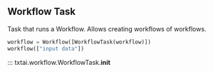 ## Workflow Task

Task that runs a Workflow. Allows creating workflows of workflows.

```python
workflow = Workflow([WorkflowTask(workflow)])
workflow(["input data"])
```

::: txtai.workflow.WorkflowTask.__init__
